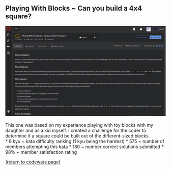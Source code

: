 ## Playing With Blocks ~ Can you build a 4x4 square?
<img src="images/build_square_screen_shot.png?raw=true"/>
<br>
<br>
This one was based on my experience playing with toy blocks with my daughter and as a kid myself. I created a challenge for the coder to determine if a square could be built out of the different-sized blocks.
<br>
* 6 kyu ~ kata difficulty ranking (1 kyu being the hardest)
* 575 ~ number of members attempting this kata
* 180 ~ number correct solutions submitted
* 98% ~ member satisfaction rating


<a href="https://rowcased.github.io/codewars.html#creator">(return to codewars page)</a>
